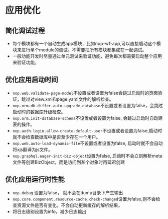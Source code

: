 # 应用优化

## 简化调试过程

* 每个模块都有一个自动生成app模块，比如nop-wf-app,可以直接启动这个模块来进行单个module的调试。不需要把所有模块都集成在一起调试。
* 一般功能开发时尽量通过单元测试来验证功能，避免每次都需要启动整个应用来验证功能。

## 优化应用启动时间

* `nop.web.validate-page-model`不设置或者设置为false会跳过启动时的页面验证，跳过对view.xml和page.yaml文件的解析检查。
* `nop.orm.db-differ.auto-upgrade-database`不设置或者设置为false，会跳过启动时的数据库升级检查。
* `nop.orm.init-database-schema`不设置或者设置为false, 会跳过启动时自动建表的操作。
* `nop.auth.login.allow-create-default-user`不设置或者设置为false,启动时就不会检查数据库中是否至少存在一个用户。
* `nop.web.auto-load-dynamic-file`不设置或者设置为false, 启动时就不会自动将xjs翻译为js文件。
* `nop.graphql.eager-init-biz-object`设置为false, 启动时不会立刻解析meta文件等创建BizObject，而是访问到某个对象时再延迟创建

## 优化应用运行时性能
* `nop.debug` 设置为false， 就不会在dump目录下产生输出
* `nop.core.component.resource-cache.check-changed`设置为false,则不会检查资源文件是否有变化，不会自动更新缓存的解析结果。
* 将日志级别设置为info，减少日志输出


